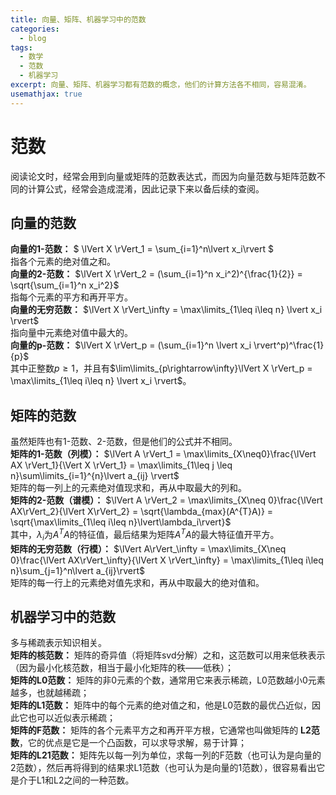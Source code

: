 ```yaml
---
title: 向量、矩阵、机器学习中的范数
categories:
  - blog
tags:
  - 数学
  - 范数
  - 机器学习
excerpt: 向量、矩阵、机器学习都有范数的概念，他们的计算方法各不相同，容易混淆。
usemathjax: true
---
```

# 范数
阅读论文时，经常会用到向量或矩阵的范数表达式，而因为向量范数与矩阵范数不同的计算公式，经常会造成混淆，因此记录下来以备后续的查阅。

## 向量的范数
**向量的1-范数：** $ \lVert X \rVert_1 = \sum_{i=1}^n\lvert x_i\rvert $  
指各个元素的绝对值之和。  
**向量的2-范数：** $\lVert X \rVert_2 = (\sum_{i=1}^n x_i^2)^{\frac{1}{2}} = \sqrt{\sum_{i=1}^n x_i^2}$  
指每个元素的平方和再开平方。  
**向量的无穷范数：** $\lVert X \rVert_\infty = \max\limits_{1\leq i\leq n} \lvert x_i \rvert$  
指向量中元素绝对值中最大的。  
**向量的p-范数：** $\lVert X \rVert_p = (\sum_{i=1}^n \lvert x_i \rvert^p)^\frac{1}{p}$  
其中正整数$p\geq1$，并且有$\lim\limits_{p\rightarrow\infty}\lVert X \rVert_p = \max\limits_{1\leq i\leq n} \lvert x_i \rvert$。

## 矩阵的范数
虽然矩阵也有1-范数、2-范数，但是他们的公式并不相同。  
**矩阵的1-范数（列模）：**  $\lVert A \rVert_1 = \max\limits_{X\neq0}\frac{\lVert AX \rVert_1}{\Vert X \rVert_1} = \max\limits_{1\leq j \leq n}\sum\limits_{i=1}^{n}\lvert a_{ij} \rvert$  
矩阵的每一列上的元素绝对值现求和，再从中取最大的列和。  
**矩阵的2-范数（谱模）：** $\lVert A \rVert_2 = \max\limits_{X\neq 0}\frac{\lVert AX\rVert_2}{\lVert X\rVert_2} = \sqrt{\lambda_{max}(A^{T}A)} = \sqrt{\max\limits_{1\leq i\leq n}\lvert\lambda_i\rvert}$  
其中，$\lambda_i$为$A^{T}A$的特征值，最后结果为矩阵$A^{T}A$的最大特征值开平方。  
**矩阵的无穷范数（行模）：** $\lVert A\rVert_\infty = \max\limits_{X\neq 0}\frac{\lVert AX\rVert_\infty}{\lVert X \rVert_\infty} = \max\limits_{1\leq i\leq n}\sum_{j=1}^n\lvert a_{ij}\rvert$  
矩阵的每一行上的元素绝对值先求和，再从中取最大的绝对值和。

## 机器学习中的范数
多与稀疏表示知识相关。  
**矩阵的核范数：** 矩阵的奇异值（将矩阵svd分解）之和，这范数可以用来低秩表示（因为最小化核范数，相当于最小化矩阵的秩——低秩）；  
**矩阵的L0范数：** 矩阵的非0元素的个数，通常用它来表示稀疏，L0范数越小0元素越多，也就越稀疏；  
**矩阵的L1范数：** 矩阵中的每个元素的绝对值之和，他是L0范数的最优凸近似，因此它也可以近似表示稀疏；  
**矩阵的F范数：** 矩阵的各个元素平方之和再开平方根，它通常也叫做矩阵的 **L2范数**，它的优点是它是一个凸函数，可以求导求解，易于计算；  
**矩阵的L21范数：** 矩阵先以每一列为单位，求每一列的F范数（也可认为是向量的2范数），然后再将得到的结果求L1范数（也可认为是向量的1范数），很容易看出它是介于L1和L2之间的一种范数。
